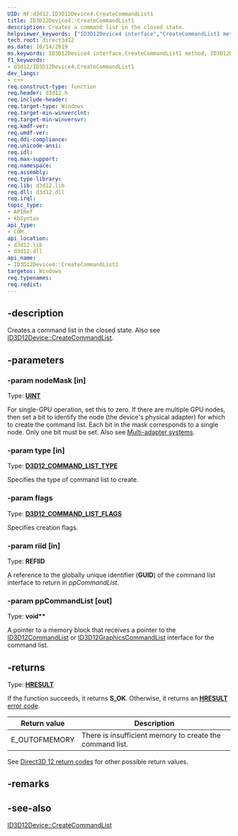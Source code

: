 ```yaml
---
UID: NF:d3d12.ID3D12Device4.CreateCommandList1
title: ID3D12Device4::CreateCommandList1
description: Creates a command list in the closed state.
helpviewer_keywords: ["ID3D12Device4 interface","CreateCommandList1 method","ID3D12Device4.CreateCommandList1","ID3D12Device4::CreateCommandList1","CreateCommandList1","CreateCommandList1 method","CreateCommandList1 method","ID3D12Device4 interface","direct3d12.id3d12device4_createcommandList1","d3d12/ID3D12Device4::CreateCommandList1"]
tech.root: direct3d12
ms.date: 10/14/2019
ms.keywords: ID3D12Device4 interface,CreateCommandList1 method, ID3D12Device4.CreateCommandList1, ID3D12Device4::CreateCommandList1, CreateCommandList1, CreateCommandList1 method, CreateCommandList1 method,ID3D12Device4 interface, direct3d12.id3d12device4_createcommandList1, d3d12/ID3D12Device4::CreateCommandList1
f1_keywords:
- d3d12/ID3D12Device4.CreateCommandList1
dev_langs:
- c++
req.construct-type: function
req.header: d3d12.h
req.include-header: 
req.target-type: Windows
req.target-min-winverclnt: 
req.target-min-winversvr: 
req.kmdf-ver: 
req.umdf-ver: 
req.ddi-compliance: 
req.unicode-ansi: 
req.idl: 
req.max-support: 
req.namespace: 
req.assembly: 
req.type-library: 
req.lib: d3d12.lib
req.dll: d3d12.dll
req.irql: 
topic_type:
- APIRef
- kbSyntax
api_type:
- COM
api_location:
- d3d12.lib
- d3d12.dll
api_name:
- ID3D12Device4::CreateCommandList1
targetos: Windows
req.typenames: 
req.redist: 
---
```


## -description

Creates a command list in the closed state. Also see [ID3D12Device::CreateCommandList](/windows/win32/api/d3d12/nf-d3d12-id3d12device-createcommandlist).

## -parameters

### -param nodeMask [in]

Type: **[UINT](/windows/win32/WinProg/windows-data-types)**

For single-GPU operation, set this to zero. If there are multiple GPU nodes, then set a bit to identify the node (the device's physical adapter) for which to create the command list. Each bit in the mask corresponds to a single node. Only one bit must be set. Also see [Multi-adapter systems](/windows/win32/direct3d12/multi-engine).

### -param type [in]

Type: **[D3D12_COMMAND_LIST_TYPE](/windows/win32/api/d3d12/ne-d3d12-d3d12_command_list_type)**

Specifies the type of command list to create.

### -param flags

Type: **[D3D12_COMMAND_LIST_FLAGS](/windows/win32/api/d3d12/ne-d3d12-d3d12_command_list_flags)**

Specifies creation flags.

### -param riid [in]

Type: **REFIID**

A reference to the globally unique identifier (**GUID**) of the command list interface to return in *ppCommandList*.

### -param ppCommandList [out]

Type: **void\*\***

A pointer to a memory block that receives a pointer to the [ID3D12CommandList](/windows/win32/api/d3d12/nn-d3d12-id3d12commandlist) or [ID3D12GraphicsCommandList](/windows/win32/api/d3d12/nn-d3d12-id3d12graphicscommandlist) interface for the command list.

## -returns

Type: **[HRESULT](/windows/win32/com/structure-of-com-error-codes)**

If the function succeeds, it returns **S_OK**. Otherwise, it returns an [**HRESULT**](/windows/desktop/com/structure-of-com-error-codes) [error code](/windows/win32/com/com-error-codes-10).

|Return value|Description|
|-|-|
|E_OUTOFMEMORY|There is insufficient memory to create the command list.|

See [Direct3D 12 return codes](/windows/win32/direct3d12/d3d12-graphics-reference-returnvalues) for other possible return values.

## -remarks

## -see-also

[ID3D12Device::CreateCommandList](/windows/win32/api/d3d12/nf-d3d12-id3d12device-createcommandlist)
